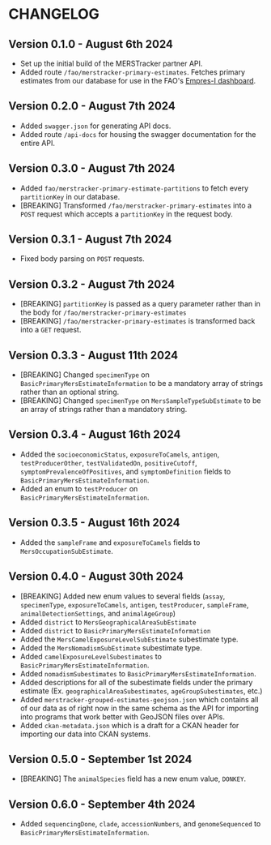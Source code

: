 # CHANGELOG

## Version 0.1.0 - August 6th 2024

- Set up the initial build of the MERSTracker partner API.
- Added route `/fao/merstracker-primary-estimates`. Fetches primary estimates from our database for use in the FAO's [Empres-I dashboard](https://empres-i.apps.fao.org).

## Version 0.2.0 - August 7th 2024

- Added `swagger.json` for generating API docs.
- Added route `/api-docs` for housing the swagger documentation for the entire API.

## Version 0.3.0 - August 7th 2024

- Added `fao/merstracker-primary-estimate-partitions` to fetch every `partitionKey` in our database.
- [BREAKING] Transformed `/fao/merstracker-primary-estimates` into a `POST` request which accepts a `partitionKey` in the request body.

## Version 0.3.1 - August 7th 2024

- Fixed body parsing on `POST` requests.

## Version 0.3.2 - August 7th 2024

- [BREAKING] `partitionKey` is passed as a query parameter rather than in the body for `/fao/merstracker-primary-estimates`
- [BREAKING] `/fao/merstracker-primary-estimates` is transformed back into a `GET` request.

## Version 0.3.3 - August 11th 2024

- [BREAKING] Changed `specimenType` on `BasicPrimaryMersEstimateInformation` to be a mandatory array of strings rather than an optional string.
- [BREAKING] Changed `specimenType` on `MersSampleTypeSubEstimate` to be an array of strings rather than a mandatory string.

## Version 0.3.4 - August 16th 2024

- Added the `socioeconomicStatus`, `exposureToCamels`, `antigen`, `testProducerOther`, `testValidatedOn`, `positiveCutoff`, `symptomPrevalenceOfPositives`, and `symptomDefinition` fields to `BasicPrimaryMersEstimateInformation`.
- Added an enum to `testProducer` on `BasicPrimaryMersEstimateInformation`.

## Version 0.3.5 - August 16th 2024

- Added the `sampleFrame` and `exposureToCamels` fields to `MersOccupationSubEstimate`.

## Version 0.4.0 - August 30th 2024

- [BREAKING] Added new enum values to several fields (`assay`, `specimenType`, `exposureToCamels`, `antigen`, `testProducer`, `sampleFrame`, `animalDetectionSettings`, and `animalAgeGroup`)
- Added `district` to `MersGeographicalAreaSubEstimate`
- Added `district` to `BasicPrimaryMersEstimateInformation`
- Added the `MersCamelExposureLevelSubEstimate` subestimate type.
- Added the `MersNomadismSubEstimate` subestimate type.
- Added `camelExposureLevelSubestimates` to `BasicPrimaryMersEstimateInformation`.
- Added `nomadismSubestimates` to `BasicPrimaryMersEstimateInformation`.
- Added descriptions for all of the subestimate fields under the primary estimate (Ex. `geographicalAreaSubestimates`, `ageGroupSubestimates`, etc.)
- Added `merstracker-grouped-estimates-geojson.json` which contains all of our data as of right now in the same schema as the API for importing into programs that work better with GeoJSON files over APIs.
- Added `ckan-metadata.json` which is a draft for a CKAN header for importing our data into CKAN systems.

## Version 0.5.0 - September 1st 2024

- [BREAKING] The `animalSpecies` field has a new enum value, `DONKEY`.

## Version 0.6.0 - September 4th 2024

- Added `sequencingDone`, `clade`, `accessionNumbers`, and `genomeSequenced` to `BasicPrimaryMersEstimateInformation`.